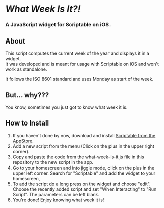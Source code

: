 # *What Week Is It?!* 
### A JavaScript widget for Scriptable on iOS.

## About

This script computes the current week of the year and displays it in a widget.  
It was developed and is meant for usage with Scriptable on iOS and won't work as standalone.

It follows the ISO 8601 standard and uses Monday as start of the week.

## But... why???

You know, sometimes you just got to know what week it is.

## How to Install

1. If you haven't done by now, download and install [Scriptable from the AppStore](https://apps.apple.com/us/app/scriptable/id1405459188).
2. Add a new script from the menu (Click on the plus in the upper right corner).
3. Copy and paste the code from the what-week-is-it.js file in this repository to the new script in the app.
4. Go to your homescreen and into jiggle mode, click on the plus in the upper left corner. Search for "Scriptable" and add the widget to your homescreen,
5. To add the script do a long press on the widget and choose "edit". Choose the recently added script and set "When Interacting" to "Run Script". The parameters can be left blank.
6. You're done! Enjoy knowing what week it is!
